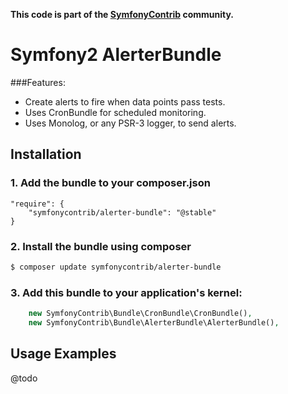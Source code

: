 **This code is part of the [SymfonyContrib](http://symfonycontrib.com/) community.**

# Symfony2 AlerterBundle

###Features:

* Create alerts to fire when data points pass tests.
* Uses CronBundle for scheduled monitoring.
* Uses Monolog, or any PSR-3 logger, to send alerts.

## Installation

### 1. Add the bundle to your composer.json

```
"require": {
    "symfonycontrib/alerter-bundle": "@stable"
}
```

### 2. Install the bundle using composer

```bash
$ composer update symfonycontrib/alerter-bundle
```

### 3. Add this bundle to your application's kernel:

```php
    new SymfonyContrib\Bundle\CronBundle\CronBundle(),
    new SymfonyContrib\Bundle\AlerterBundle\AlerterBundle(),
```

## Usage Examples

@todo
